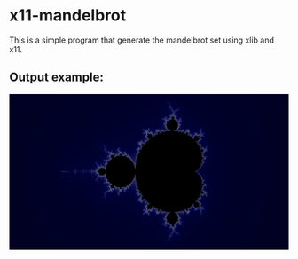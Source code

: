 # x11-mandelbrot

This is a simple program that generate the mandelbrot set using xlib and x11.

## Output example: 


![output](sample_2.png)
